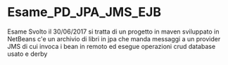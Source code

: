 # Esame_PD_JPA_JMS_EJB

Esame Svolto il 30/06/2017 si tratta di un progetto in maven sviluppato in NetBeans c'e un archivio di libri in jpa che manda messaggi a un provider JMS di cui invoca i bean in remoto ed esegue operazioni crud database usato e derby
